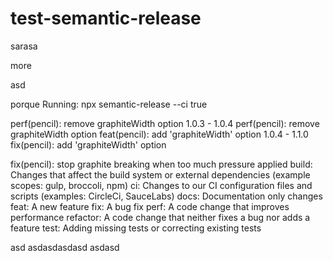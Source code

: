# test-semantic-release

sarasa

more

asd


porque
Running: npx semantic-release --ci true


perf(pencil): remove graphiteWidth option 1.0.3 - 1.0.4
perf(pencil): remove graphiteWidth option
feat(pencil): add 'graphiteWidth' option   1.0.4  - 1.1.0
fix(pencil): add 'graphiteWidth' option


fix(pencil): stop graphite breaking when too much pressure applied
build: Changes that affect the build system or external dependencies (example scopes: gulp, broccoli, npm)
ci: Changes to our CI configuration files and scripts (examples: CircleCi, SauceLabs)
docs: Documentation only changes
feat: A new feature
fix: A bug fix
perf: A code change that improves performance
refactor: A code change that neither fixes a bug nor adds a feature
test: Adding missing tests or correcting existing tests

asd
asdasdasdasd
asdasd
